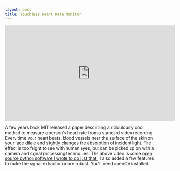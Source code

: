 ```yaml
---
layout: post
title: Touchless Heart Rate Monitor
---
```


<iframe width="560" height="315" src="https://www.youtube.com/embed/ciPy2Ac-Hbc#t=30s" frameborder="0" allowfullscreen></iframe>

A few years back MIT released a paper describing a ridiculously cool method to measure a person's heart rate from a standard video recording. Every time your heart beats, blood vessels near the surface of the skin on your face dilate and slightly changes the absorbtion of incident light. The effect is too feignt to see with human eyes, but can be picked up on with a camera and signal processing technqiues. The above video is some [open source python software I wrote to do just that.](https://github.com/dwieker/FaceTrack). I also added a few features to make the signal extraction more robust. You'll need openCV installed. 
